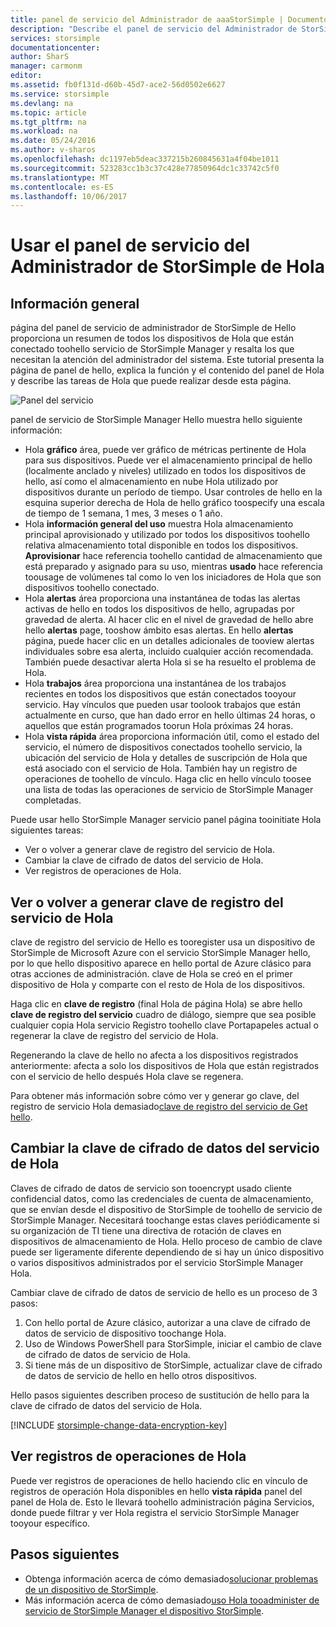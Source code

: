 ```yaml
---
title: panel de servicio del Administrador de aaaStorSimple | Documentos de Microsoft
description: "Describe el panel de servicio del Administrador de StorSimple de Hola y explica cómo toouse, estado de hello toomonitor de la solución StorSimple."
services: storsimple
documentationcenter: 
author: SharS
manager: carmonm
editor: 
ms.assetid: fb0f131d-d60b-45d7-ace2-56d0502e6627
ms.service: storsimple
ms.devlang: na
ms.topic: article
ms.tgt_pltfrm: na
ms.workload: na
ms.date: 05/24/2016
ms.author: v-sharos
ms.openlocfilehash: dc1197eb5deac337215b260845631a4f04be1011
ms.sourcegitcommit: 523283cc1b3c37c428e77850964dc1c33742c5f0
ms.translationtype: MT
ms.contentlocale: es-ES
ms.lasthandoff: 10/06/2017
---
```

# <a name="use-hello-storsimple-manager-service-dashboard"></a>Usar el panel de servicio del Administrador de StorSimple de Hola
## <a name="overview"></a>Información general
página del panel de servicio de administrador de StorSimple de Hello proporciona un resumen de todos los dispositivos de Hola que están conectado toohello servicio de StorSimple Manager y resalta los que necesitan la atención del administrador del sistema. Este tutorial presenta la página de panel de hello, explica la función y el contenido del panel de Hola y describe las tareas de Hola que puede realizar desde esta página.

![Panel del servicio](./media/storsimple-service-dashboard/HCS_ServiceDashboard.png)

panel de servicio de StorSimple Manager Hello muestra hello siguiente información:

* Hola **gráfico** área, puede ver gráfico de métricas pertinente de Hola para sus dispositivos. Puede ver el almacenamiento principal de hello (localmente anclado y niveles) utilizado en todos los dispositivos de hello, así como el almacenamiento en nube Hola utilizado por dispositivos durante un período de tiempo. Usar controles de hello en la esquina superior derecha de Hola de hello gráfico toospecify una escala de tiempo de 1 semana, 1 mes, 3 meses o 1 año.
* Hola **información general del uso** muestra Hola almacenamiento principal aprovisionado y utilizado por todos los dispositivos toohello relativa almacenamiento total disponible en todos los dispositivos. **Aprovisionar** hace referencia toohello cantidad de almacenamiento que está preparado y asignado para su uso, mientras **usado** hace referencia toousage de volúmenes tal como lo ven los iniciadores de Hola que son dispositivos toohello conectado.
* Hola **alertas** área proporciona una instantánea de todas las alertas activas de hello en todos los dispositivos de hello, agrupadas por gravedad de alerta. Al hacer clic en el nivel de gravedad de hello abre hello **alertas** page, tooshow ámbito esas alertas. En hello **alertas** página, puede hacer clic en un detalles adicionales de tooview alertas individuales sobre esa alerta, incluido cualquier acción recomendada. También puede desactivar alerta Hola si se ha resuelto el problema de Hola.
* Hola **trabajos** área proporciona una instantánea de los trabajos recientes en todos los dispositivos que están conectados tooyour servicio. Hay vínculos que pueden usar toolook trabajos que están actualmente en curso, que han dado error en hello últimas 24 horas, o aquellos que están programados toorun Hola próximas 24 horas.
* Hola **vista rápida** área proporciona información útil, como el estado del servicio, el número de dispositivos conectados toohello servicio, la ubicación del servicio de Hola y detalles de suscripción de Hola que está asociado con el servicio de Hola. También hay un registro de operaciones de toohello de vínculo. Haga clic en hello vínculo toosee una lista de todas las operaciones de servicio de StorSimple Manager completadas.

Puede usar hello StorSimple Manager servicio panel página tooinitiate Hola siguientes tareas:

* Ver o volver a generar clave de registro del servicio de Hola.
* Cambiar la clave de cifrado de datos del servicio de Hola.
* Ver registros de operaciones de Hola.

## <a name="view-or-regenerate-hello-service-registration-key"></a>Ver o volver a generar clave de registro del servicio de Hola
clave de registro del servicio de Hello es tooregister usa un dispositivo de StorSimple de Microsoft Azure con el servicio StorSimple Manager hello, por lo que hello dispositivo aparece en hello portal de Azure clásico para otras acciones de administración. clave de Hola se creó en el primer dispositivo de Hola y comparte con el resto de Hola de los dispositivos.

Haga clic en **clave de registro** (final Hola de página Hola) se abre hello **clave de registro del servicio** cuadro de diálogo, siempre que sea posible cualquier copia Hola servicio Registro toohello clave Portapapeles actual o regenerar la clave de registro del servicio de Hola.

Regenerando la clave de hello no afecta a los dispositivos registrados anteriormente: afecta a solo los dispositivos de Hola que están registrados con el servicio de hello después Hola clave se regenera.

Para obtener más información sobre cómo ver y generar go clave, del registro de servicio Hola demasiado[clave de registro del servicio de Get hello](storsimple-manage-service.md#get-the-service-registration-key).

## <a name="change-hello-service-data-encryption-key"></a>Cambiar la clave de cifrado de datos del servicio de Hola
Claves de cifrado de datos de servicio son tooencrypt usado cliente confidencial datos, como las credenciales de cuenta de almacenamiento, que se envían desde el dispositivo de StorSimple de toohello de servicio de StorSimple Manager. Necesitará toochange estas claves periódicamente si su organización de TI tiene una directiva de rotación de claves en dispositivos de almacenamiento de Hola. Hello proceso de cambio de clave puede ser ligeramente diferente dependiendo de si hay un único dispositivo o varios dispositivos administrados por el servicio StorSimple Manager Hola.

Cambiar clave de cifrado de datos de servicio de hello es un proceso de 3 pasos:

1. Con hello portal de Azure clásico, autorizar a una clave de cifrado de datos de servicio de dispositivo toochange Hola.
2. Uso de Windows PowerShell para StorSimple, iniciar el cambio de clave de cifrado de datos de servicio de Hola.
3. Si tiene más de un dispositivo de StorSimple, actualizar clave de cifrado de datos de servicio de hello en hello otros dispositivos.

Hello pasos siguientes describen proceso de sustitución de hello para la clave de cifrado de datos del servicio de Hola.

[!INCLUDE [storsimple-change-data-encryption-key](../../includes/storsimple-change-data-encryption-key.md)]

## <a name="view-hello-operations-logs"></a>Ver registros de operaciones de Hola
Puede ver registros de operaciones de hello haciendo clic en vínculo de registros de operación Hola disponibles en hello **vista rápida** panel del panel de Hola de. Esto le llevará toohello administración página Servicios, donde puede filtrar y ver Hola registra el servicio StorSimple Manager tooyour específico.

## <a name="next-steps"></a>Pasos siguientes
* Obtenga información acerca de cómo demasiado[solucionar problemas de un dispositivo de StorSimple](storsimple-troubleshoot-operational-device.md).
* Más información acerca de cómo demasiado[uso Hola tooadminister de servicio de StorSimple Manager el dispositivo StorSimple](storsimple-manager-service-administration.md).

